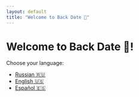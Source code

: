 ```yaml
---
layout: default
title: "Welcome to Back Date 🖤"
---
```


# Welcome to Back Date 🖤!

Choose your language:
- [Russian 🇷🇺](ru.html)
- [English 🇺🇸](en.html)
- [Español 🇪🇸](es.html)
